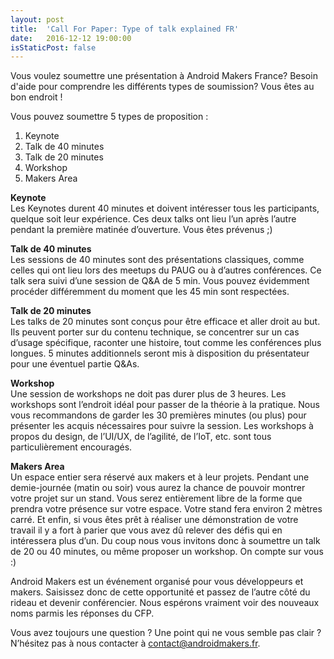```yaml
---
layout: post
title:  'Call For Paper: Type of talk explained FR'
date:   2016-12-12 19:00:00
isStaticPost: false
---
```

Vous voulez soumettre une présentation à Android Makers France? Besoin d'aide pour comprendre les différents types de soumission? Vous êtes au bon endroit !

Vous pouvez soumettre 5 types de proposition : <br />
 1. Keynote<br />
 2. Talk de 40 minutes<br />
 3. Talk de 20 minutes<br />
 4. Workshop<br />
 5. Makers Area<br />


**Keynote**<br />
Les Keynotes durent 40 minutes et doivent intéresser tous les participants, quelque soit leur expérience. Ces deux talks ont lieu l’un après l’autre pendant la première matinée d’ouverture. Vous êtes prévenus ;) 

**Talk de 40 minutes**<br />
Les sessions de 40 minutes sont des présentations classiques, comme celles qui ont lieu lors des meetups du PAUG ou à d’autres conférences. Ce talk sera suivi d’une session de Q&A de 5 min. Vous pouvez évidemment procéder différemment du moment que les 45 min sont respectées. 

**Talk de 20 minutes**<br />
Les talks de 20 minutes sont conçus pour être efficace et aller droit au but. Ils peuvent porter sur du contenu technique, se concentrer sur un cas d’usage spécifique, raconter une histoire, tout comme les conférences plus longues. 5 minutes additionnels seront mis à disposition du présentateur pour une éventuel partie Q&As.

**Workshop**<br />
Une session de workshops ne doit pas durer plus de 3 heures. Les workshops sont l’endroit idéal pour passer de la théorie à la pratique. Nous vous recommandons de garder les 30 premières minutes (ou plus) pour présenter les acquis nécessaires pour suivre la session.
Les workshops à propos du design, de l’UI/UX, de l’agilité, de l’IoT, etc. sont tous particulièrement encouragés.


**Makers Area**<br />
Un espace entier sera réservé aux makers et à leur projets. Pendant une demie-journée (matin ou soir) vous aurez la chance de pouvoir montrer votre projet sur un stand. Vous serez entièrement libre de la forme que prendra votre présence sur votre espace. Votre stand fera environ 2 mètres carré. 
Et enfin, si vous êtes prêt à réaliser une démonstration de votre travail il y a fort à parier que vous avez dû relever des défis qui en intéressera plus d’un. Du coup nous vous invitons donc à soumettre un talk de 20 ou 40 minutes, ou même proposer un workshop. On compte sur vous :)


Android Makers est un événement organisé pour vous développeurs et makers. Saisissez donc de cette opportunité et passez de l’autre côté du rideau et devenir conférencier. Nous espérons vraiment voir des nouveaux noms parmis les réponses du CFP.

Vous avez toujours une question ? Une point qui ne vous semble pas clair ? N’hésitez pas à nous contacter à [contact@androidmakers.fr](mailto:contact@androidmakers.fr).
